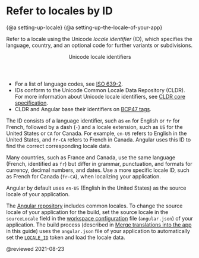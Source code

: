# Refer to locales by ID

{@a setting-up-locale}
{@a setting-up-the-locale-of-your-app}

Refer to a locale using the Unicode *locale identifier* (ID), which specifies the language, country, and an optional code for further variants or subdivisions.

<div class="callout is-helpful">
<header>Unicode locale identifiers</header>

*   For a list of language codes, see [ISO 639-2][LocStandardsIso6392].
*   IDs conform to the Unicode Common Locale Data Repository (CLDR).
    For more information about Unicode locale identifiers, see [CLDR core specification][UnicodeCldrCoreSpecUnicodeLanguageAndLocaleIdentifiers].
*   CLDR and Angular base their identifiers on [BCP47 tags][RfcEditorInfoBcp47].

</div>

The ID consists of a language identifier, such as `en` for English or `fr` for French, followed by a dash (`-`) and a locale extension, such as `US` for the United States or `CA` for Canada.
For example, `en-US` refers to English in the United States, and `fr-CA` refers to French in Canada.
Angular uses this ID to find the correct corresponding locale data.

<div class="alert is-helpful">

Many countries, such as France and Canada, use the same language (French, identified as `fr`) but differ in grammar, punctuation, and formats for currency, decimal numbers, and dates.
Use a more specific locale ID, such as French for Canada (`fr-CA`), when localizing your application.

</div>

Angular by default uses `en-US` (English in the United States) as the source locale of your application.

The [Angular repository][GithubAngularAngularTreeMasterPackagesCommonLocales] includes common locales.
To change the source locale of your application for the build, set the source locale in the `sourceLocale` field in the [workspace configuration][AioGuideWorkspaceConfig] file (`angular.json`) of your application.
The build process (described in [Merge translations into the app][AioGuideI18nCommonMerge] in this guide) uses the `angular.json` file of your application to automatically set the [`LOCALE_ID`][AioApiCoreLocaleId] token and load the locale data.

<!-- links -->

[AioGuideI18nCommonMerge]: guide/i18n-common-merge "Merge translations into the application | Angular"

[AioApiCoreLocaleId]: api/core/LOCALE_ID "LOCALE_ID | Core - API | Angular"

[AioGuideWorkspaceConfig]: guide/workspace-config "Angular workspace configuration | Angular"

<!-- external links -->

[GithubAngularAngularTreeMasterPackagesCommonLocales]: https://github.com/angular/angular/tree/master/packages/common/locales "angular/packages/common/locales | angular/angular | GitHub"

[LocStandardsIso6392]: http://www.loc.gov/standards/iso639-2 "ISO 639-2 Registration Authority | Library of Congress"

[RfcEditorInfoBcp47]: https://www.rfc-editor.org/info/bcp47 "BCP 47 | RFC Editor"

[UnicodeCldrCoreSpecUnicodeLanguageAndLocaleIdentifiers]: http://cldr.unicode.org/core-spec#Unicode_Language_and_Locale_Identifiers "Unicode Language and Locale Identifiers - Core Specification | CLDR - Unicode Common Locale Data Repository | Unicode"

<!-- end links -->

@reviewed 2021-08-23
